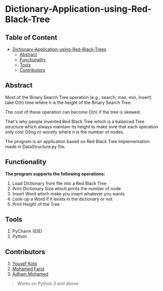 # Dictionary-Application-using-Red-Black-Tree
## Table of Content
- [Dictionary-Application-using-Red-Black-Trees](#dictionary-application-using-red-black-trees)
  * [Abstract](#abstract)
  * [Functionality](#functionality)
  * [Tools](#tools)
  * [Contributors](#contributors)
## Abstract
 Most of the Binary Search Tree operation (e.g., search, max, min, insert) take O(h) time where h is the height of the Binary Search Tree.
 
The cost of these operation can become O(n) if the tree is skewed.

That's why people invented Red Black Tree which is a balanced Tree structure which always maintain its height to make sure that each operation only cost O(log n) worstly where n is the number of
nodes.

 The program is an application based on Red Black Tree Implementation made in DataStructure.py file.
 ## Functionality
**The program supports the following operations:** 
 1. Load Dictionary from file into a Red Black Tree
 2. Print Dictionary Size which prints the number of node
 3. Insert Word which make you insert whatever you wants
 4. Look-up a Word if it exists in the dictionary or not
 5. Print Height of the Tree 
## Tools
1. PyCharm (IDE)
2. Python
## Contributors
1. [Yousef Kotp](https://github.com/yousefkotp)
2. [Mohamed Farid](https://github.com/MohamedFarid612)
3. [Adham Mohamed](https://github.com/adhammohamed1)


>Works on Python 3 and above
